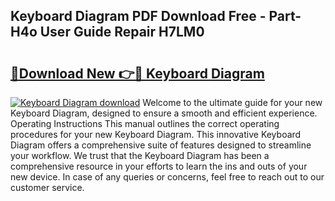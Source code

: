 ## Keyboard Diagram PDF Download Free - Part-H4o User Guide Repair H7LM0

# <h2><a href="http://dfjqgfj.blite.top/?on=Keyboard+Diagram">🔗Download New 👉🔴 Keyboard Diagram</a></h2>

[![Keyboard Diagram download](https://i.imgur.com/lujVjoI.png)](http://dfjqgfj.blite.top/?on=Keyboard+Diagram)
Welcome to the ultimate guide for your new Keyboard Diagram, designed to ensure a smooth and efficient experience. Operating Instructions This manual outlines the correct operating procedures for your new Keyboard Diagram. This innovative Keyboard Diagram offers a comprehensive suite of features designed to streamline your workflow. We trust that the Keyboard Diagram has been a comprehensive resource in your efforts to learn the ins and outs of your new device. In case of any queries or concerns, feel free to reach out to our customer service.
